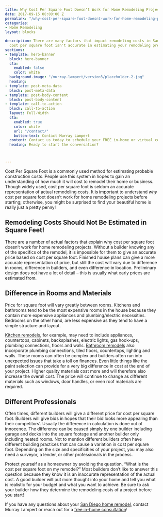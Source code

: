 ```yaml
---
title: Why Cost Per Square Foot Doesn't Work for Home Remodeling Projects
date: 2017-09-15 00:00:00 Z
permalink: "/why-cost-per-square-foot-doesnt-work-for-home-remodeling-projects/"
categories:
- Home Remodeling
layout: blocks

description: There are many factors that impact remodeling costs in San Diego. Learn why
  cost per square foot isn't accurate in estimating your remodeling project costs.
sections:
- template: hero-banner
  block: hero-banner
  cta:
    enabled: false
    color: white
  background-image: "/murray-lampert/version3/placeholder-2.jpg"
  heading: 
- template: post-meta-data
  block: post-meta-data
- template: post-body-content
  block: post-body-content
- template: call-to-action
  block: call-to-action
  layout: Full-Width
  cta:
    enabled: true
    color: white
    url: "/contact/"
    button-text: Contact Murray Lampert
  content: Contact us today to schedule your FREE in-home or virtual consultation.
  heading: Ready to start the conversation?



---
```


Cost Per Square Foot is a commonly used method for estimating probable construction costs. People use this system in hopes to gain an understanding of how much it will cost to remodel their home or business. Though widely used, cost per square foot is seldom an accurate representation of actual remodeling costs. It is important to understand _why_ cost per square foot doesn’t work for home remodeling projects before starting; otherwise, you might be surprised to find your beautiful home is really just a pretty penny!

## Remodeling Costs Should Not Be Estimated in Square Feet!

There are a number of actual factors that explain why cost per square foot doesn’t work for home remodeling projects. Without a builder knowing any of the specifics of the remodel, it is impossible for them to give an accurate price based on cost per square foot. Finished house plans can give a more accurate representation of price, but still the cost will vary due to difference in rooms, difference in builders, and even difference in location. Preliminary design does not have a lot of detail – this is usually what early prices are estimated from.

## Difference in Rooms and Materials

Price for square foot will vary greatly between rooms. Kitchens and bathrooms tend to be the most expensive rooms in the house because they contain more expensive appliances and plumbing/electric necessities. Bedrooms on the other hand, are less expensive as they tend to have a simple structure and layout.

[Kitchen remodels](/san-diego-kitchen-remodeling-services), for example, may need to include appliances, countertops, cabinets, backsplashes, electric lights, gas hook-ups, plumbing connections, floors and walls. [Bathroom remodels](/san-diego-bathroom-remodeling-services) also incorporate plumbing connections, tiled floors, countertops, lighting and walls. These rooms can often be complex and builders often run into unexpected issues that take a toll on finances. Even little things like the paint selection can provide for a very big difference in cost at the end of your project. Higher quality materials cost more and will therefore also increase the overall cost. The price will continue to change as different materials such as windows, door handles, or even roof materials are required.

## Different Professionals

Often times, different builders will give a different price for cost per square foot. Builders will give bids in hopes that their bid looks more appealing than their competitors’. Usually the difference in calculation is done out of innocence. The difference can be caused simply by one builder including garage and decks into the square footage and another builder only including heated rooms. Not to mention different builders often have different building practices that can cause a variation in cost per square foot. Depending on the size and specificities of your project, you may also need a surveyor, a lender, or other professionals in the process.

Protect yourself as a homeowner by avoiding the question, “What is the cost per square foot on my remodel?” Most builders don’t like to answer this question because they know it is an inaccurate representation of the actual cost. A good builder will put more thought into your home and tell you what is realistic for your budget and what you want to achieve. Be sure to ask your builder how they determine the remodeling costs of a project before you start!

If you have any questions about your [San Diego home remodel](/san-diego-home-remodel-services), contact Murray Lampert or reach out for a [free in-home consultation](/contact)!
